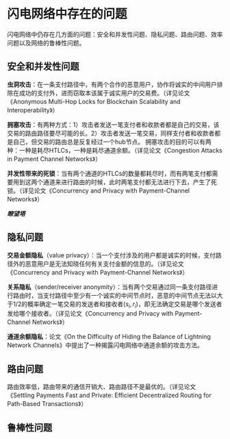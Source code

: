 <!--
 * @Author: ZhXZhao
 * @Date: 2020-09-01 11:29:26
 * @LastEditors: ZhXZhao
 * @LastEditTime: 2020-09-11 21:23:43
 * @Description: file content
-->
# 闪电网络中存在的问题

闪电网络中仍存在几方面的问题：安全和并发性问题、隐私问题、路由问题、效率问题以及网络的鲁棒性问题。

## 安全和并发性问题

**虫洞攻击**：在一条支付路径中，有两个合作的恶意用户，协作将诚实的中间用户排除在成功的支付外，进而窃取本该属于诚实用户的交易费。（详见论文《Anonymous Multi-Hop Locks for Blockchain Scalability and Interoperability》）

**拥塞攻击**：有两种方式：1）攻击者发送一笔支付者和收款者都是自己的交易，该交易的路由路径要尽可能的长。2）攻击者发送一笔交易，同样支付者和收款者都是自己，但交易的路由总是反复经过一个hub节点。
拥塞攻击的目的可以有两种：一种是耗尽HTLCs，一种是耗尽通道余额。（详见论文《Congestion Attacks in Payment Channel Networks》）

**并发性带来的死锁**：当有两个通道的HTLCs的数量都耗尽时，而有两笔支付都需要用到这两个通道来进行路由的时候，此时两笔支付都无法进行下去，产生了死锁。（详见论文《Concurrency and Privacy with Payment-Channel Networks》）

***瞭望塔***

## 隐私问题

**交易金额隐私**（value privacy）：当一个支付涉及的用户都是诚实的时候，支付路径外的恶意用户是无法知晓任何有关支付金额的信息的。（详见论文《Concurrency and Privacy with Payment-Channel Networks》）

**关系隐私**（sender/receiver anonymity）：当有两个交易通过同一条支付路径进行路由时，当支付路径中至少有一个诚实的中间节点时，恶意的中间节点无法以大于1/2的概率确定一笔交易的发送者和接收者$(s_i,r_i)$，即无法确定交易是哪个发送者发给哪个接收者。（详见论文《Concurrency and Privacy with Payment-Channel Networks》）

**通道余额隐私**：论文《On the Difficulty of Hiding the Balance of Lightning Network Channels》中提出了一种揭露闪电网络中通道余额的攻击方法。

## 路由问题

路由效率低，路由带来的通信开销大、路由路径不是最优的。（详见论文《Settling Payments Fast and Private: Efficient Decentralized Routing for Path-Based Transactions》）

## 鲁棒性问题


